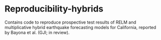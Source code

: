 # Reproducibility-hybrids
Contains code to reproduce prospective test results of RELM and multiplicative hybrid earthquake forecasting models for California, reported by Bayona et al. (GJI; in review).
